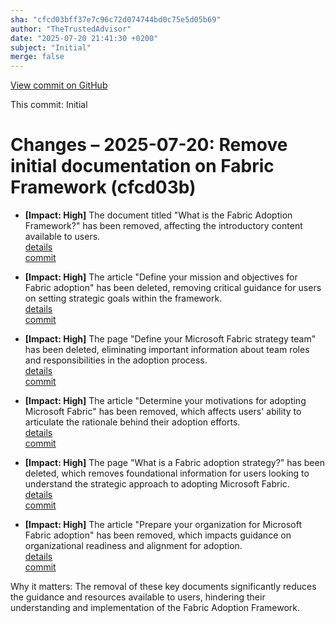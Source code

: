 ```yaml
---
sha: "cfcd03bff37e7c96c72d074744bd0c75e5d05b69"
author: "TheTrustedAdvisor"
date: "2025-07-20 21:41:30 +0200"
subject: "Initial"
merge: false
---
```


[View commit on GitHub](https://github.com/TheTrustedAdvisor/FabricAdoptionFramework/commit/cfcd03bff37e7c96c72d074744bd0c75e5d05b69)

This commit: Initial

# Changes – 2025-07-20: Remove initial documentation on Fabric Framework (cfcd03b)

- **[Impact: High]** The document titled "What is the Fabric Adoption Framework?" has been removed, affecting the introductory content available to users.  
   [details](/docs/about/changes/2025-07-20-what-is-the-fabric-adoption-framework)  
   [commit](https://github.com/TheTrustedAdvisor/FabricAdoptionFramework/commit/cfcd03bff37e7c96c72d074744bd0c75e5d05b69)

- **[Impact: High]** The article "Define your mission and objectives for Fabric adoption" has been deleted, removing critical guidance for users on setting strategic goals within the framework.  
   [details](/docs/about/changes/2025-07-20-define-your-mission-and-objectives)  
   [commit](https://github.com/TheTrustedAdvisor/FabricAdoptionFramework/commit/cfcd03bff37e7c96c72d074744bd0c75e5d05b69)

- **[Impact: High]** The page "Define your Microsoft Fabric strategy team" has been deleted, eliminating important information about team roles and responsibilities in the adoption process.  
   [details](/docs/about/changes/2025-07-20-define-your-strategy-team)  
   [commit](https://github.com/TheTrustedAdvisor/FabricAdoptionFramework/commit/cfcd03bff37e7c96c72d074744bd0c75e5d05b69)

- **[Impact: High]** The article "Determine your motivations for adopting Microsoft Fabric" has been removed, which affects users' ability to articulate the rationale behind their adoption efforts.  
   [details](/docs/about/changes/2025-07-20-determine-your-motivations)  
   [commit](https://github.com/TheTrustedAdvisor/FabricAdoptionFramework/commit/cfcd03bff37e7c96c72d074744bd0c75e5d05b69)

- **[Impact: High]** The page "What is a Fabric adoption strategy?" has been deleted, which removes foundational information for users looking to understand the strategic approach to adopting Microsoft Fabric.  
   [details](/docs/about/changes/2025-07-20-overview)  
   [commit](https://github.com/TheTrustedAdvisor/FabricAdoptionFramework/commit/cfcd03bff37e7c96c72d074744bd0c75e5d05b69)

- **[Impact: High]** The article "Prepare your organization for Microsoft Fabric adoption" has been removed, which impacts guidance on organizational readiness and alignment for adoption.  
   [details](/docs/about/changes/2025-07-20-prepare-your-organization)  
   [commit](https://github.com/TheTrustedAdvisor/FabricAdoptionFramework/commit/cfcd03bff37e7c96c72d074744bd0c75e5d05b69)

Why it matters: The removal of these key documents significantly reduces the guidance and resources available to users, hindering their understanding and implementation of the Fabric Adoption Framework.
